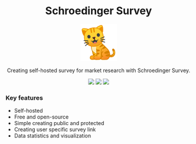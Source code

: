 
<h1 align="center">Schroedinger Survey</h1>

<p align="center">
  <img alt="schroedinger-survey" src="./docs/logo.png" width="100" />
</p>

<p align="center">
  Creating self-hosted survey for market research with Schroedinger Survey. 
</p>

<p align="center">
  <img src="https://gitlab.com/Schroedinger1/frontend/badges/master/pipeline.svg"/>
  <img src="https://gitlab.com/Schroedinger1/frontend/badges/master/coverage.svg"/>
  <img src="https://app.codacy.com/project/badge/Grade/e495a6f3cc7a444a8b31f76489732126"/>
</p>

### Key features
- Self-hosted
- Free and open-source
- Simple creating public and protected
- Creating user specific survey link
- Data statistics and visualization
